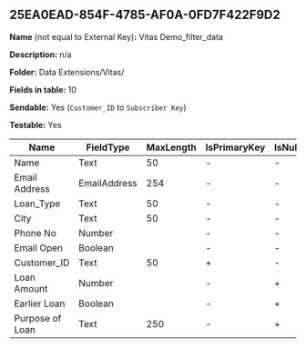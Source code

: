 ## 25EA0EAD-854F-4785-AF0A-0FD7F422F9D2

**Name** (not equal to External Key)**:** Vitas Demo_filter_data

**Description:** n/a

**Folder:** Data Extensions/Vitas/

**Fields in table:** 10

**Sendable:** Yes (`Customer_ID` to `Subscriber Key`)

**Testable:** Yes

| Name | FieldType | MaxLength | IsPrimaryKey | IsNullable | DefaultValue |
| --- | --- | --- | --- | --- | --- |
| Name | Text | 50 | - | - |  |
| Email Address | EmailAddress | 254 | - | - |  |
| Loan_Type | Text | 50 | - | - |  |
| City | Text | 50 | - | - |  |
| Phone No | Number |  | - | - |  |
| Email Open | Boolean |  | - | - | false |
| Customer_ID | Text | 50 | + | - |  |
| Loan Amount | Number |  | - | + |  |
| Earlier Loan | Boolean |  | - | + |  |
| Purpose of Loan | Text | 250 | - | + |  |
